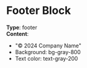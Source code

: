 # Footer Block

**Type**: footer  
**Content**:
- "© 2024 Company Name"
- Background: bg-gray-800
- Text color: text-gray-200
